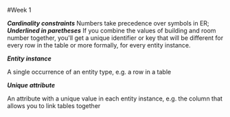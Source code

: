#Week 1

***Cardinality constraints***
Numbers take precedence over symbols in ER;
***Underlined in paretheses***
If you combine the values of building and room number together, you'll get a unique identifier or key that will be different for every row in the table or more formally, for every entity instance.

***Entity instance***

A single occurrence of an entity type, e.g. a row in a table

***Unique attribute***

An attribute with a unique value in each entity instance, e.g. the column that allows you to link tables together
